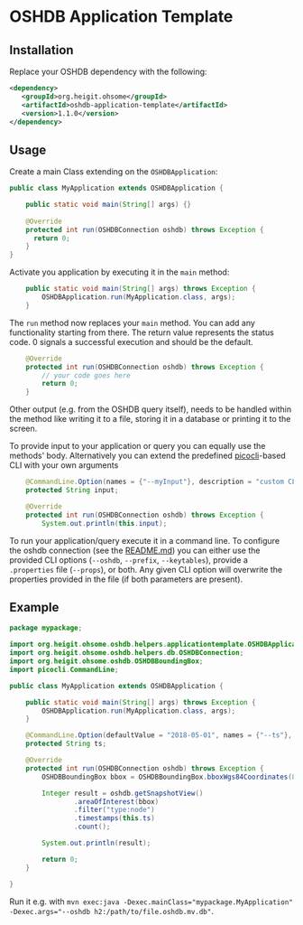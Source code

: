 # OSHDB Application Template
## Installation

Replace your OSHDB dependency with the following:

```xml
<dependency>
   <groupId>org.heigit.ohsome</groupId>
   <artifactId>oshdb-application-template</artifactId>
   <version>1.1.0</version>
</dependency>
```

## Usage

Create a main Class extending on the `OSHDBApplication`:

```java
public class MyApplication extends OSHDBApplication {

    public static void main(String[] args) {}
    
    @Override
    protected int run(OSHDBConnection oshdb) throws Exception {
      return 0;
    }
}
```

Activate you application by executing it in the `main` method:

```java
    public static void main(String[] args) throws Exception {
        OSHDBApplication.run(MyApplication.class, args);
    }
```

The `run` method now replaces your `main` method. You can add any functionality starting from there. The return value represents the status code. 0 signals a successful execution and should be the default.

```java
    @Override
    protected int run(OSHDBConnection oshdb) throws Exception {
        // your code goes here
        return 0;
    }
```

Other output (e.g. from the OSHDB query itself), needs to be handled within the method like writing it to a file, storing it in a database or printing it to the screen.

To provide input to your application or query you can equally use the methods' body. Alternatively you can extend the predefined [picocli](https://picocli.info/)-based CLI with your own arguments

```java
    @CommandLine.Option(names = {"--myInput"}, description = "custom CLI input")
    protected String input;

    @Override
    protected int run(OSHDBConnection oshdb) throws Exception {
        System.out.println(this.input);
```

To run your application/query execute it in a command line. To configure the oshdb connection (see the [README.md](README.md)) you can either use the provided CLI options (`--oshdb`, `--prefix`, `--keytables`), provide a `.properties` file (`--props`), or both. Any given CLI option will overwrite the properties provided in the file (if both parameters are present).

## Example

```java
package mypackage;

import org.heigit.ohsome.oshdb.helpers.applicationtemplate.OSHDBApplication;
import org.heigit.ohsome.oshdb.helpers.db.OSHDBConnection;
import org.heigit.ohsome.oshdb.OSHDBBoundingBox;
import picocli.CommandLine;

public class MyApplication extends OSHDBApplication {

    public static void main(String[] args) throws Exception {
        OSHDBApplication.run(MyApplication.class, args);
    }

    @CommandLine.Option(defaultValue = "2018-05-01", names = {"--ts"}, description = "target timestamp, default=${DEFAULT-VALUE}")
    protected String ts;

    @Override
    protected int run(OSHDBConnection oshdb) throws Exception {
        OSHDBBoundingBox bbox = OSHDBBoundingBox.bboxWgs84Coordinates(8.651133, 49.387611, 8.6561, 49.390513);

        Integer result = oshdb.getSnapshotView()
                .areaOfInterest(bbox)
                .filter("type:node")
                .timestamps(this.ts)
                .count();

        System.out.println(result);

        return 0;
    }

}
```

Run it e.g. with `mvn exec:java -Dexec.mainClass="mypackage.MyApplication" -Dexec.args="--oshdb h2:/path/to/file.oshdb.mv.db"`.
